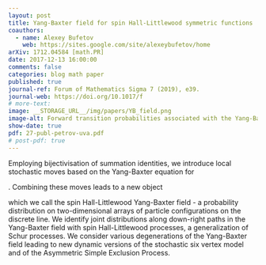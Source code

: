 ```yaml
---
layout: post
title: Yang-Baxter field for spin Hall-Littlewood symmetric functions
coauthors: 
  - name: Alexey Bufetov
    web: https://sites.google.com/site/alexeybufetov/home
arXiv: 1712.04584 [math.PR]
date: 2017-12-13 16:00:00
comments: false
categories: blog math paper
published: true
journal-ref: Forum of Mathematics Sigma 7 (2019), e39.
journal-web: https://doi.org/10.1017/f
# more-text:
image: __STORAGE_URL__/img/papers/YB_field.png
image-alt: Forward transition probabilities associated with the Yang-Baxter field
show-date: true
pdf: 27-publ-petrov-uva.pdf
# post-pdf: true
---
```


Employing bijectivisation of summation identities, we introduce local
stochastic moves based on the Yang-Baxter equation for
<script type="math/tex">U_q(\widehat{\mathfrak{sl}_2})</script>. Combining these moves leads to a new object
which we call the spin Hall-Littlewood Yang-Baxter field - a probability
distribution on two-dimensional arrays of particle configurations on the
discrete line. We identify joint distributions along down-right paths in the
Yang-Baxter field with spin Hall-Littlewood processes, a generalization of
Schur processes. We consider various degenerations of the Yang-Baxter field
leading to new dynamic versions of the stochastic six vertex model and of the
Asymmetric Simple Exclusion Process.
